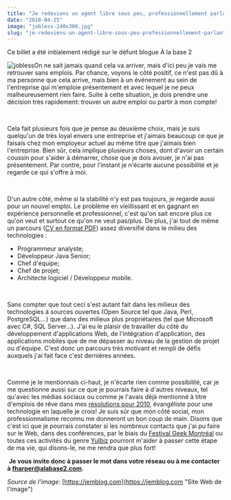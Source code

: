 ```yaml
---
title: "Je redeviens un agent libre sous peu, professionnellement parlant!"
date: "2010-04-25"
image: "jobless-240x300.jpg"
slug: "je-redeviens-un-agent-libre-sous-peu-professionnellement-parlant"
---
```


Ce billet a été initialement rédigé sur le défunt blogue À la base 2

![](images/jobless-240x300.jpg "jobless")On ne sait jamais quand cela va arriver, mais d'ici peu je vais me retrouver sans emplois. Par chance, voyons le côté positif, ce n'est pas dû à ma personne que cela arrive, mais bien à un événement au sein de l'entreprise qui m'emploie présentement et avec lequel je ne peux malheureusement rien faire. Suite à cette situation, je dois prendre une décision très rapidement: trouver un autre emploi ou partir à mon compte!

 

Cela fait plusieurs fois que je pense au deuxième choix, mais je suis quelqu'un de très loyal envers une entreprise et j'aimais beaucoup ce que je faisais chez mon employeur actuel au même titre que j'aimais bien l'entreprise. Bien sûr, cela implique plusieurs choses, dont d'avoir un certain coussin pour s'aider à démarrer, chose que je dois avouer, je n'ai pas présentement. Par contre, pour l'instant je n'écarte aucune possibilité et je regarde ce qui s'offre à moi.

 

D'un autre côté, même si la stabilité n'y est pas toujours, je regarde aussi pour un nouvel emploi. Le problème en vieillissant et en gagnant en expérience personnelle et professionnel, c'est qu'on sait encore plus ce qu'on veut et surtout ce qu'on ne veut pas/plus. De plus, j'ai tout de même un parcours ([CV en format PDF](https://fred.dev/images/2010/04/Harper_Frederic-CV.pdf "Mon CV en format PDF")) assez diversifié dans le milieu des technologies :

- Programmeur analyste;
- Développeur Java Senior;
- Chef d'équipe;
- Chef de projet;
- Architecte logiciel / Développeur mobile.

 

Sans compter que tout ceci s'est autant fait dans les milieux des technologies à sources ouvertes (Open Source tel que Java, Perl, PostgreSQL...) que dans des milieux plus propriétaires (tel que Microsoft avec C#, SQL Server...). J'ai eu le plaisir de travailler du côté du développement d'applications Web, de l'intégration d'application, des applications mobiles que de me dépasser au niveau de la gestion de projet ou d'équipe. C'est donc un parcours très motivant et rempli de défis auxquels j'ai fait face c'est dernières années.

 

Comme je le mentionnais ci-haut, je n'écarte rien comme possibilité, car je me questionne aussi sur ce que je pourrais faire à d'autres niveaux, tel qu'avec les médias sociaux ou comme je l'avais déjà mentionné à titre d'emplois de rêve dans mes [résolutions pour 2010](https://fred.dev/bonne-annee-2010/ "Mon billet sur mes résolutions en 2010"), évangéliste pour une technologie en laquelle je crois! Je suis sûr que mon côté social, mon professionnalisme reconnu me donneront un bon coup de main. Disons que c'est ici que je pourrais constater si les nombreux contacts que j'ai pu faire sur le Web, dans des conférences, par le biais du [Festival Geek Montréal](https://geekfestmtl.com/ "Site Web du Festival Geek de Montréal") ou toutes ces activités du genre [Yulbiz](https://montreal.yulbiz.org/ "Site Web de Yulbiz Montréal") pourront m'aider à passer cette étape de ma vie, qui disons-le, ne me rendra que plus fort!

 **Je vous invite donc à passer le mot dans votre réseau ou à me contacter à [fharper@alabase2.com](mailto:fharper@oocz.net "Mon courriel").**

_Source de l'image:_ [https://jemblog.com](https://jemblog.com "Site Web de l'image")
